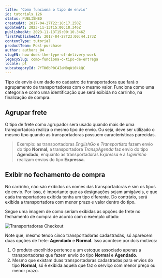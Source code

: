 ```yaml
---
title: 'Como funciona o tipo de envio'
id: tutorials_126
status: PUBLISHED
createdAt: 2017-04-27T22:18:17.250Z
updatedAt: 2023-11-13T15:00:10.346Z
publishedAt: 2023-11-13T15:00:10.346Z
firstPublishedAt: 2017-04-27T23:00:44.173Z
contentType: tutorial
productTeam: Post-purchase
author: authors_84
slugEN: how-does-the-type-of-delivery-work
legacySlug: como-funciona-o-tipo-de-entrega
locale: pt
subcategoryId: 7fTH6bP0C4IaM8qWi0kkQC
---
```


Tipo de envio é um dado no cadastro de transportadora que fará o agrupamento de transportadores com o mesmo valor. Funciona como uma categoria e como uma identificação que será exibida no carrinho, na finalização de compra.

## Agrupar frete

O tipo de frete como agrupador será usado quando mais de uma transportadora realiza o mesmo tipo de envio. Ou seja, deve ser utilizado o mesmo tipo quando as transportadoras possuem características parecidas.

> Exemplo: as transportadoras _EnglishGo_ e _Transportista_ fazem envio do tipo **Normal**, a transportadora _TranspAgenda_ faz envio do tipo **Agendado**, enquanto as transportadoras _Expressa_ e a _Ligeirinho_ realizam envios do tipo **Expressa**.

## Exibir no fechamento de compra

No carrinho, não são exibidos os nomes das transportadoras e sim os tipos de envio. Por isso, é importante que as designações sejam amigáveis, e que cada transportadora exibida tenha um tipo diferente. Do contrário, será exibida a transportadora com menor prazo e valor dentro do tipo.

Segue uma imagem de como seriam exibidas as opções de frete no fechamento de compra de acordo com o exemplo citado:

![Transportadoras Checkout](//images.ctfassets.net/alneenqid6w5/1c85gOqY9uokEQ2UGI4YAI/87dd9e5eeb8d1a45233e80ce1b7b8de3/Transportadoras_Checkout.png)

Note que, mesmo tendo cinco transportadoras cadastradas, só aparecem duas opções de frete: **Agendado** e **Normal**. Isso acontece por dois motivos: 

1. O produto escolhido pertence a um estoque associado apenas a transportadoras que fazem envio do tipo **Normal** e **Agendado**.
2. Mesmo que existam duas transportadoras cadastradas para envios do tipo **Normal**, só é exibida aquela que faz o serviço com menor preço ou menor prazo.
